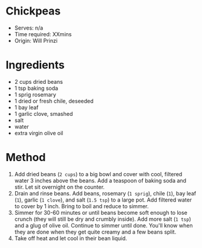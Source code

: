 # Chickpeas
* Serves: n/a
* Time required: XXmins
* Origin: Will Prinzi

# Ingredients
* 2 cups dried beans
* 1 tsp baking soda
* 1 sprig rosemary
* 1 dried or fresh chile, deseeded
* 1 bay leaf
* 1 garlic clove, smashed
* salt
* water
* extra virgin olive oil

# Method
1. Add dried beans (`2 cups`) to a big bowl and cover with cool, filtered water 3 inches above the beans. Add a teaspoon of baking soda and stir. Let sit overnight on the counter.
2. Drain and rinse beans. Add beans, rosemary (`1 sprig`), chile (`1`), bay leaf (`1`), garlic (`1 clove`), and salt (`1.5 tsp`) to a large pot. Add filtered water to cover by 1 inch. Bring to boil and reduce to simmer.
3. Simmer for 30-60 minutes or until beans become soft enough to lose crunch (they will still be dry and crumbly inside). Add more salt (`1 tsp`) and a glug of olive oil. Continue to simmer until done. You'll know when they are done when they get quite creamy and a few beans split.
4. Take off heat and let cool in their bean liquid.
